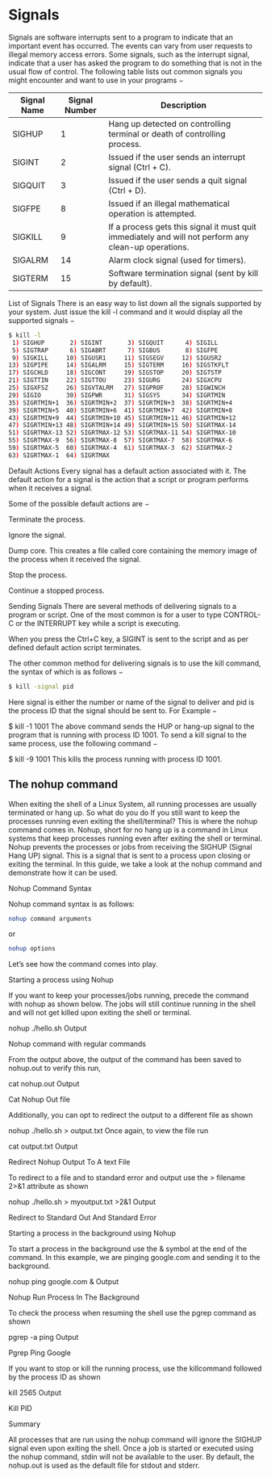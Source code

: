 # Signals
Signals are software interrupts sent to a program to indicate that an important event has occurred. The events can vary from user requests to illegal memory access errors. 
Some signals, such as the interrupt signal, indicate that a user has asked the program to do something that is not in the usual flow of control.
The following table lists out common signals you might encounter and want to use in your programs −

| **Signal Name** |	**Signal Number** | **Description** |
| --- | --- | --- |
| SIGHUP | 1 | Hang up detected on controlling terminal or death of controlling process. |
| SIGINT | 2 | Issued if the user sends an interrupt signal (Ctrl + C). |
| SIGQUIT | 3 | Issued if the user sends a quit signal (Ctrl + D). |
| SIGFPE| 8 | Issued if an illegal mathematical operation is attempted. |
| SIGKILL| 9 | If a process gets this signal it must quit immediately and will not perform any clean-up operations. |
| SIGALRM | 14 | Alarm clock signal (used for timers). |
| SIGTERM | 15 | Software termination signal (sent by kill by default). |
List of Signals
There is an easy way to list down all the signals supported by your system. Just issue the kill -l command and it would display all the supported signals −

```bash
$ kill -l
 1) SIGHUP       2) SIGINT       3) SIGQUIT      4) SIGILL
 5) SIGTRAP      6) SIGABRT      7) SIGBUS       8) SIGFPE
 9) SIGKILL     10) SIGUSR1     11) SIGSEGV     12) SIGUSR2
13) SIGPIPE     14) SIGALRM     15) SIGTERM     16) SIGSTKFLT
17) SIGCHLD     18) SIGCONT     19) SIGSTOP     20) SIGTSTP
21) SIGTTIN     22) SIGTTOU     23) SIGURG      24) SIGXCPU
25) SIGXFSZ     26) SIGVTALRM   27) SIGPROF     28) SIGWINCH
29) SIGIO       30) SIGPWR      31) SIGSYS      34) SIGRTMIN
35) SIGRTMIN+1  36) SIGRTMIN+2  37) SIGRTMIN+3  38) SIGRTMIN+4
39) SIGRTMIN+5  40) SIGRTMIN+6  41) SIGRTMIN+7  42) SIGRTMIN+8
43) SIGRTMIN+9  44) SIGRTMIN+10 45) SIGRTMIN+11 46) SIGRTMIN+12
47) SIGRTMIN+13 48) SIGRTMIN+14 49) SIGRTMIN+15 50) SIGRTMAX-14
51) SIGRTMAX-13 52) SIGRTMAX-12 53) SIGRTMAX-11 54) SIGRTMAX-10
55) SIGRTMAX-9  56) SIGRTMAX-8  57) SIGRTMAX-7  58) SIGRTMAX-6
59) SIGRTMAX-5  60) SIGRTMAX-4  61) SIGRTMAX-3  62) SIGRTMAX-2
63) SIGRTMAX-1  64) SIGRTMAX
```

Default Actions
Every signal has a default action associated with it. The default action for a signal is the action that a script or program performs when it receives a signal.

Some of the possible default actions are −

Terminate the process.

Ignore the signal.

Dump core. This creates a file called core containing the memory image of the process when it received the signal.

Stop the process.

Continue a stopped process.

Sending Signals
There are several methods of delivering signals to a program or script. One of the most common is for a user to type CONTROL-C or the INTERRUPT key while a script is executing.

When you press the Ctrl+C key, a SIGINT is sent to the script and as per defined default action script terminates.

The other common method for delivering signals is to use the kill command, the syntax of which is as follows −
```bash
$ kill -signal pid
```

Here signal is either the number or name of the signal to deliver and pid is the process ID that the signal should be sent to. For Example −

$ kill -1 1001
The above command sends the HUP or hang-up signal to the program that is running with process ID 1001. To send a kill signal to the same process, use the following command −

$ kill -9 1001
This kills the process running with process ID 1001.

## The nohup command
When exiting the shell of a Linux System, all running processes are usually terminated or hang up. So what do you do If you still want to keep the processes running even exiting the shell/terminal? This is where the nohup command comes in.
Nohup, short for no hang up is a command in Linux systems that keep processes running even after exiting the shell or terminal.
Nohup prevents the processes or jobs from receiving the SIGHUP (Signal Hang UP) signal. This is a signal that is sent to a process upon closing or exiting the terminal. In this guide, we take a look at the nohup command and demonstrate how it can be used.

Nohup Command Syntax

Nohup command syntax is as follows:
```bash
nohup command arguments
```
or

```bash
nohup options
```

Let’s see how the command comes into play.


Starting a process using Nohup

If you want to keep your processes/jobs running, precede the command with nohup as shown below. The jobs will still continue running in the shell and will not get killed upon exiting the shell or terminal.

nohup ./hello.sh 
Output

Nohup command with regular commands

From the output above, the output of the command has been saved to nohup.out to verify this run,

cat nohup.out
Output

Cat Nohup Out file

Additionally, you can opt to redirect the output to a different file as shown


nohup ./hello.sh > output.txt
Once again, to view the file run

cat output.txt
Output

Redirect Nohup Output To A text File

To redirect to a file and to standard error and output use the > filename 2>&1 attribute as shown

nohup ./hello.sh > myoutput.txt >2&1 
Output

Redirect to  Standard Out And Standard Error

Starting a process in the background using Nohup

To start a process in the background use the & symbol at the end of the command. In this example, we are pinging google.com and sending it to the background.

nohup ping google.com &
Output

Nohup Run Process In The Background

To check the process when resuming the shell use the pgrep command as shown

pgrep -a ping
Output

Pgrep Ping Google

If you want to stop or kill the running process, use the killcommand followed by the process ID as shown

kill 2565
Output

Kill  PID

Summary

All processes that are run using the nohup command will ignore the SIGHUP signal even upon exiting the shell.
Once a job is started or executed using the nohup command, stdin will not be available to the user.
By default, the nohup.out is used as the default file for stdout and stderr.